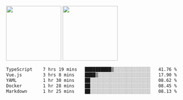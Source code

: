 <img src="https://github-readme-stats.vercel.app/api?username=Dream4ever&count_private=true&show_icons=true&theme=tokyonight" height="150" /> <img src="https://github-readme-stats.vercel.app/api/top-langs/?username=Dream4ever&count_private=true&show_icons=true&theme=tokyonight&langs_count=5&layout=compact" height="150" />

<!--START_SECTION:waka-->

```txt
TypeScript    7 hrs 19 mins   ██████████▒░░░░░░░░░░░░░░   41.76 %
Vue.js        3 hrs 8 mins    ████▒░░░░░░░░░░░░░░░░░░░░   17.90 %
YAML          1 hr 30 mins    ██░░░░░░░░░░░░░░░░░░░░░░░   08.62 %
Docker        1 hr 28 mins    ██░░░░░░░░░░░░░░░░░░░░░░░   08.45 %
Markdown      1 hr 25 mins    ██░░░░░░░░░░░░░░░░░░░░░░░   08.13 %
```

<!--END_SECTION:waka-->
